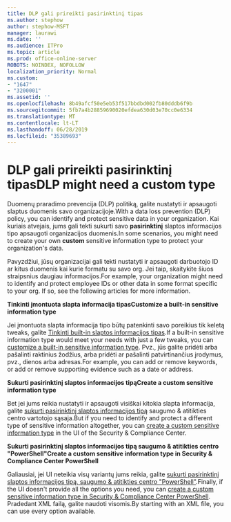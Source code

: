 ```yaml
---
title: DLP gali prireikti pasirinktinį tipas
ms.author: stephow
author: stephow-MSFT
manager: laurawi
ms.date: ''
ms.audience: ITPro
ms.topic: article
ms.prod: office-online-server
ROBOTS: NOINDEX, NOFOLLOW
localization_priority: Normal
ms.custom:
- "1647"
- "3200001"
ms.assetid: ''
ms.openlocfilehash: 8b49afcf50e5eb53f517bbdbd002fb80dddb6f9b
ms.sourcegitcommit: 5fb7a4b28859690020efdea630d03e70cc0e6334
ms.translationtype: MT
ms.contentlocale: lt-LT
ms.lasthandoff: 06/28/2019
ms.locfileid: "35389693"
---
```

# <a name="dlp-might-need-a-custom-type"></a><span data-ttu-id="c20bd-102">DLP gali prireikti pasirinktinį tipas</span><span class="sxs-lookup"><span data-stu-id="c20bd-102">DLP might need a custom type</span></span>

<span data-ttu-id="c20bd-103">Duomenų praradimo prevencija (DLP) politiką, galite nustatyti ir apsaugoti slaptus duomenis savo organizacijoje.</span><span class="sxs-lookup"><span data-stu-id="c20bd-103">With a data loss prevention (DLP) policy, you can identify and protect sensitive data in your organization.</span></span> <span data-ttu-id="c20bd-104">Kai kuriais atvejais, jums gali tekti sukurti savo **pasirinktinį** slaptos informacijos tipo apsaugoti organizacijos duomenis.</span><span class="sxs-lookup"><span data-stu-id="c20bd-104">In some scenarios, you might need to create your own **custom** sensitive information type to protect your organization's data.</span></span>

<span data-ttu-id="c20bd-105">Pavyzdžiui, jūsų organizacijai gali tekti nustatyti ir apsaugoti darbuotojo ID ar kitus duomenis kai kurie formatu su savo org. Jei taip, skaitykite šiuos straipsnius daugiau informacijos.</span><span class="sxs-lookup"><span data-stu-id="c20bd-105">For example, your organization might need to identify and protect employee IDs or other data in some format specific to your org. If so, see the following articles for more information.</span></span>
  
 <span data-ttu-id="c20bd-106">**Tinkinti įmontuota slapta informacija tipas**</span><span class="sxs-lookup"><span data-stu-id="c20bd-106">**Customize a built-in sensitive information type**</span></span>
  
<span data-ttu-id="c20bd-107">Jei įmontuota slapta informacija tipo būtų patenkinti savo poreikius tik keletą tweaks, galite [Tinkinti built-in slaptos informacijos tipas](https://docs.microsoft.com/office365/securitycompliance/customize-a-built-in-sensitive-information-type).</span><span class="sxs-lookup"><span data-stu-id="c20bd-107">If a built-in sensitive information type would meet your needs with just a few tweaks, you can [customize a built-in sensitive information type](https://docs.microsoft.com/office365/securitycompliance/customize-a-built-in-sensitive-information-type).</span></span> <span data-ttu-id="c20bd-108">Pvz., jūs galite pridėti arba pašalinti raktinius žodžius, arba pridėti ar pašalinti patvirtinančius įrodymus, pvz., dienos arba adresas.</span><span class="sxs-lookup"><span data-stu-id="c20bd-108">For example, you can add or remove keywords, or add or remove supporting evidence such as a date or address.</span></span>
  
 <span data-ttu-id="c20bd-109">**Sukurti pasirinktinį slaptos informacijos tipą**</span><span class="sxs-lookup"><span data-stu-id="c20bd-109">**Create a custom sensitive information type**</span></span>
  
<span data-ttu-id="c20bd-110">Bet jei jums reikia nustatyti ir apsaugoti visiškai kitokia slapta informacija, galite [sukurti pasirinktinį slaptos informacijos tipą](https://docs.microsoft.com/office365/securitycompliance/create-a-custom-sensitive-information-type) saugumo & atitikties centro vartotojo sąsaja.</span><span class="sxs-lookup"><span data-stu-id="c20bd-110">But if you need to identify and protect a different type of sensitive information altogether, you can [create a custom sensitive information type](https://docs.microsoft.com/office365/securitycompliance/create-a-custom-sensitive-information-type) in the UI of the Security & Compliance Center.</span></span>
  
<span data-ttu-id="c20bd-111">**Sukurti pasirinktinį slaptos informacijos tipą saugumo & atitikties centro "PowerShell"**</span><span class="sxs-lookup"><span data-stu-id="c20bd-111">**Create a custom sensitive information type in Security & Compliance Center PowerShell**</span></span>

<span data-ttu-id="c20bd-112">Galiausiai, jei UI neteikia visų variantų jums reikia, galite [sukurti pasirinktinį slaptos informacijos tipą, saugumo & atitikties centro "PowerShell"](https://docs.microsoft.com/office365/securitycompliance/create-a-custom-sensitive-information-type-in-scc-powershell).</span><span class="sxs-lookup"><span data-stu-id="c20bd-112">Finally, if the UI doesn't provide all the options you need, you can [create a custom sensitive information type in Security & Compliance Center PowerShell](https://docs.microsoft.com/office365/securitycompliance/create-a-custom-sensitive-information-type-in-scc-powershell).</span></span> <span data-ttu-id="c20bd-113">Pradedant XML failą, galite naudoti visomis.</span><span class="sxs-lookup"><span data-stu-id="c20bd-113">By starting with an XML file, you can use every option available.</span></span>
